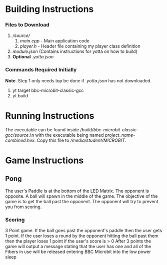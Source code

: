 # Building Instructions
### Files to Download
1. _/source/_
    1. _main.cpp_ - Main application code
    1. _player.h_ - Header file containing my player class definition
2. _module.json_ (Contains instructions for yotta on how to build)
3. **Optional** _.yotta.json_

### Commands Required Initially
**Note**. Step 1 only needs top be done if _.yotta.json_ has not downloaded.
1. yt target bbc-microbit-classic-gcc
2. yt build

# Running Instructions
The executable can be found inside _/build/bbc-microbit-classic-gcc/source_.\n
with the executable being named _project_name-combined.hex_.
Copy this file to _/media/student/MICROBIT_.

# Game Instructions
## Pong
The user's Paddle is at the bottom of the LED Matrix. The opponent is opposite.
A ball will spawn in the middle of the game. The objective of the game is to get the ball past the opponent.
The opponent will try to prevent you from scoring.
### Scoring
3 Point game. If the ball goes past the opponent's paddle then the user gets 1 point.
If the user loses a round by the opponent hitting the ball past them then the player loses 1 point if the user's score is > 0
After 3 points the game will output a message stating that the user has one and all of the Fibers in use will be released entering BBC Microbit into the low power sleep
